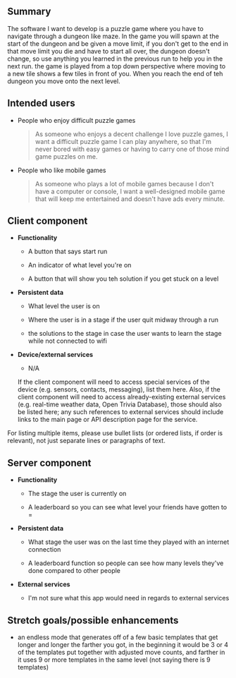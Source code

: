 ## Summary

The software I want to develop is a puzzle game where you have to navigate through a dungeon like 
maze. In the game you will spawn at the start of the dungeon and be given a move limit, if you don't
get to the end in that move limit you die and have to start all over, the dungeon doesn't change, so
use anything you learned in the previous run to help you in the next run. the game is played from a
top down perspective where moving to a new tile shows a few tiles in front of you. When you reach 
the end of teh dungeon you move onto the next level.

## Intended users

* People who enjoy difficult puzzle games

    > As someone who enjoys a decent challenge I love puzzle games, I want a difficult puzzle game I
  > can play anywhere, so that I'm never bored with easy games or having to carry one of those mind 
  > game puzzles on me.

* People who like mobile games

    > As someone who plays a lot of mobile games because I don't have a computer or console, I want
  > a well-designed mobile game that will keep me entertained and doesn't have ads every minute.

## Client component

* **Functionality**

  * A button that says start run
  
  * An indicator of what level you're on
  
  * A button that will show you teh solution if you get stuck on a level

* **Persistent data**

  * What level the user is on
  
  * Where the user is in a stage if the user quit midway through a run
  
  * the solutions to the stage in case the user wants to learn the stage while not connected to wifi
    
* **Device/external services**

  * N/A

  If the client component will need to access special services of the device (e.g. sensors,
  contacts, messaging), list them here. Also, if the client component will need to access 
  already-existing external services (e.g. real-time weather data, Open Trivia Database), those 
  should also be listed here; any such references to external services should include links to the
  main page or API description page for the service.
    
For listing multiple items, please use bullet lists (or ordered lists, if order is relevant), not
just separate lines or paragraphs of text.
    
## Server component

* **Functionality**

  * The stage the user is currently on 
  
  * A leaderboard so you can see what level your friends have gotten to 
=
* **Persistent data**

  * What stage the user was on the last time they played with an internet connection
  
  * A leaderboard function so people can see how many levels they've done compared to other people
    
* **External services**

  * I'm not sure what this app would need in regards to external services
    
## Stretch goals/possible enhancements 

  * an endless mode that generates off of a few basic templates that get longer and longer the 
    farther you got, in the beginning it would be 3 or 4 of the templates put together with adjusted
    move counts, and farther in it uses 9 or more templates in the same level (not saying there is 9
    templates)